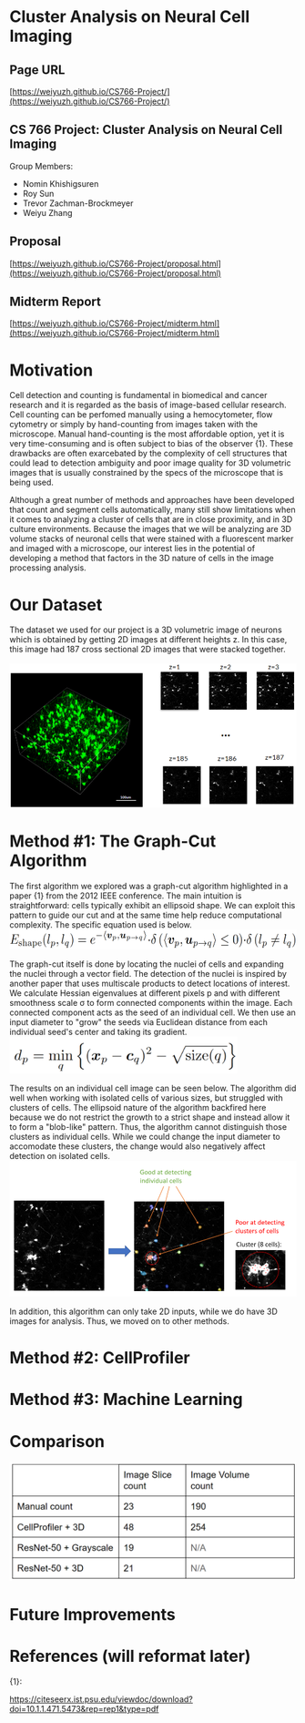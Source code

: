 Cluster Analysis on Neural Cell Imaging
=======================================

## Page URL
[https://weiyuzh.github.io/CS766-Project/](https://weiyuzh.github.io/CS766-Project/)

## CS 766 Project: Cluster Analysis on Neural Cell Imaging
Group Members:
- Nomin Khishigsuren
- Roy Sun
- Trevor Zachman-Brockmeyer
- Weiyu Zhang

## Proposal
[https://weiyuzh.github.io/CS766-Project/proposal.html](https://weiyuzh.github.io/CS766-Project/proposal.html)

## Midterm Report
[https://weiyuzh.github.io/CS766-Project/midterm.html](https://weiyuzh.github.io/CS766-Project/midterm.html)


# Motivation
Cell detection and counting is fundamental in biomedical and cancer research and it is regarded as the basis of image-based cellular research. Cell counting can be perfomed manually using a hemocytometer, flow cytometry or simply by hand-counting from images taken with the microscope. Manual hand-counting is the most affordable option, yet it is very time-consuming and is often subject to bias of the observer {1}. These drawbacks are often exarcebated by the complexity of cell structures that could lead to detection ambiguity and poor image quality for 3D volumetric images that is usually constrained by the specs of the microscope that is being used.  

Although a great number of methods and approaches have been developed that count and segment cells automatically, many still show limitations when it comes to analyzing a cluster of cells that are in close proximity, and in 3D culture environments. Because the images that we will be analyzing are 3D volume stacks of neuronal cells that were stained with a fluorescent marker and imaged with a microscope, our interest lies in the potential of developing a method that factors in the 3D nature of cells in the image processing analysis.


# Our Dataset
The dataset we used for our project is a 3D volumetric image of neurons which is obtained by getting 2D images at different heights z. In this case, this image had 187 cross sectional 2D images that were stacked together.   
<br>
<img src="./images/dataset.png">

# Method #1: The Graph-Cut Algorithm
The first algorithm we explored was a graph-cut algorithm highlighted in a paper {1} from the 2012 IEEE conference. The main intuition is straightforward: cells typically exhibit an ellipsoid shape. We can exploit this pattern to guide our cut and at the same time help reduce computational complexity. The specific equation used is below. 
<br>
<img src="./images/graphcut/ellipsoid equation.png" width="600" height="35">

The graph-cut itself is done by locating the nuclei of cells and expanding the nuclei through a vector field. The detection of the nuclei is inspired by another paper that uses multiscale products to detect locations of interest. We calculate Hessian eigenvalues at different pixels p and with different smoothness scale σ to form connected components within the image. Each connected component acts as the seed of an individual cell. We then use an input diameter to "grow" the seeds via Euclidean distance from each individual seed's center and taking its gradient. 
<br>
<img src="./images/graphcut/graphcut expand.png" width="400" height="65">

The results on an individual cell image can be seen below. The algorithm did well when working with isolated cells of various sizes, but struggled with clusters of cells. The ellipsoid nature of the algorithm backfired here because we do not restrict the growth to a strict shape and instead allow it to form a "blob-like" pattern. Thus, the algorithm cannot distinguish those clusters as individual cells. While we could change the input diameter to accomodate these clusters, the change would also negatively affect detection on isolated cells. 
<img src="./images/graphcut/graphcut result.png">

In addition, this algorithm can only take 2D inputs, while we do have 3D images for analysis. Thus, we moved on to other methods.

# Method #2: CellProfiler

# Method #3: Machine Learning

# Comparison
<img src="./images/comparison.png">

# Future Improvements

# References (will reformat later)
{1}: 

https://citeseerx.ist.psu.edu/viewdoc/download?doi=10.1.1.471.5473&rep=rep1&type=pdf
